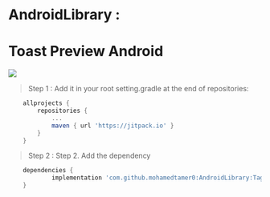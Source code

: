 # AndroidLibrary :
# Toast Preview Android
[![](https://jitpack.io/v/mohamedtamer0/AndroidLibrary.svg)](https://jitpack.io/#mohamedtamer0/AndroidLibrary)


> Step 1 : Add it in your root setting.gradle at the end of repositories:

```gradle
	allprojects {
		repositories {
			...
			maven { url 'https://jitpack.io' }
		}
	}
```


> Step 2 : Step 2. Add the dependency

```gradle
	dependencies {
	        implementation 'com.github.mohamedtamer0:AndroidLibrary:Tag'
	}
```
